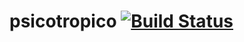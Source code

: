psicotropico [![Build Status](https://travis-ci.org/jroperto/psicotropico.png)](https://travis-ci.org/jroperto/psicotropico)
============
